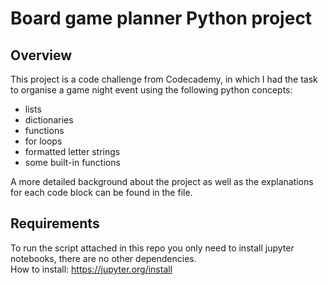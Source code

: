 
# Board game planner Python project

## Overview

This project is a code challenge from Codecademy, in which I had the task to organise a game night event using the following python concepts: <br>
* lists
* dictionaries 
* functions
* for loops
* formatted letter strings
* some built-in functions 

A more detailed background about the project as well as the explanations for each code block can be found in the file.

## Requirements

To run the script attached in this repo you only need to install jupyter notebooks, there are no other dependencies. <br>
How to install: https://jupyter.org/install


